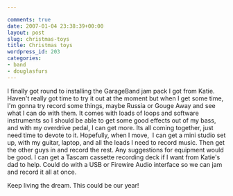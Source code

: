 ```yaml
---

comments: true
date: 2007-01-04 23:38:39+00:00
layout: post
slug: christmas-toys
title: Christmas toys
wordpress_id: 203
categories:
- band
- douglasfurs
---
```


I finally got round to installing the GarageBand jam pack I got from Katie. Haven't really got time to try it out at the moment but when I get some time, I'm gonna try record some things, maybe Russia or Gouge Away and see what I can do with them.
It comes with loads of loops and software instruments so I should be able to get some good effects out of my bass, and with my overdrive pedal, I can get more. Its all coming together, just need time to devote to it. Hopefully, when I move,  I can get a mini studio set up, with my guitar, laptop, and all the leads I need to record music. Then get the other guys in and record the rest. Any suggestions for equipment would be good. I can get a Tascam cassette recording deck if I want from Katie's dad to help. Could do with a USB or Firewire Audio interface so we can jam and record it all at once.




Keep living the dream. This could be our year!
